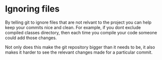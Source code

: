 # Ignoring files

  By telling git to ignore files that are not relvant to the project you can help keep your commits nice and clean.  For example, if you dont exclude compiled classes directory, then each time you compile your code someone could add those changes.
  
  Not only does this make the git repository bigger than it needs to be, it also makes it harder to see the relevant changes made for a particular commit.
  
  
